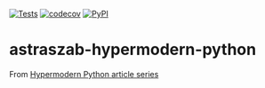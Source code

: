 [![Tests](https://github.com/astraszab/astraszab-hypermodern-python/workflows/Tests/badge.svg)](https://github.com/astraszab/astraszab-hypermodern-python/actions?workflow=Tests)
[![codecov](https://codecov.io/gh/astraszab/astraszab-hypermodern-python/branch/main/graph/badge.svg?token=1MCNFC625L)](https://codecov.io/gh/astraszab/astraszab-hypermodern-python)
[![PyPI](https://img.shields.io/pypi/v/astraszab-hypermodern-python.svg)](https://pypi.org/project/astraszab-hypermodern-python/)

# astraszab-hypermodern-python

From [Hypermodern Python article series](https://cjolowicz.github.io/posts/hypermodern-python-01-setup/)
